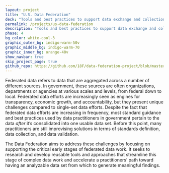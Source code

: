 ```yaml
---
layout: project
title: "U.S. Data Federation"
deck: "Tools and best practices to support data exchange and collection efforts across government"
permalink: /projects/us-data-federation
description: "Tools and best practices to support data exchange and collection efforts across government"
phase: 4
bg_color: white-cool-3
graphic_outer_bg: indigo-warm-50v
graphic_middle_bg: indigo-warm-70
graphic_inner_bg: orange-40v
show_navbar: true
skip_project_page: true
github_repo: https://github.com/18F/data-federation-project/blob/master/README.md
---
```


Federated data refers to data that are aggregated across a number of different sources. In government, these sources are often organizations, departments or agencies at various scales and levels, from federal down to local. Federated data efforts are increasingly seen as engines for transparency, economic growth, and accountability, but they present unique challenges compared to single-set data efforts. Despite the fact that federated data efforts are increasing in frequency, most  standard guidance and best practices  used by data practitioners in government pertain to the data _after_ it’s consolidated into one usable data set. Before this point, many practitioners are still improvising solutions in terms of standards definition, data collection, and data validation.

The Data Federation aims to address these challenges by focusing on supporting the critical early stages of federated data work. It seeks to research and develop reusable tools and approaches that streamline this stage of complex data work and accelerate a practitioners’ path toward having an analyzable data set from which to  generate meaningful findings.
